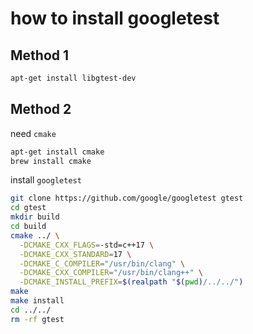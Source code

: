 # how to install googletest

## Method 1

```bash
apt-get install libgtest-dev
```

## Method 2

need `cmake`
```bash
apt-get install cmake
brew install cmake
```

install `googletest`
```bash
git clone https://github.com/google/googletest gtest
cd gtest
mkdir build
cd build
cmake ../ \
  -DCMAKE_CXX_FLAGS=-std=c++17 \
  -DCMAKE_CXX_STANDARD=17 \
  -DCMAKE_C_COMPILER="/usr/bin/clang" \
  -DCMAKE_CXX_COMPILER="/usr/bin/clang++" \
  -DCMAKE_INSTALL_PREFIX=$(realpath "$(pwd)/../../")
make
make install
cd ../../
rm -rf gtest
```
